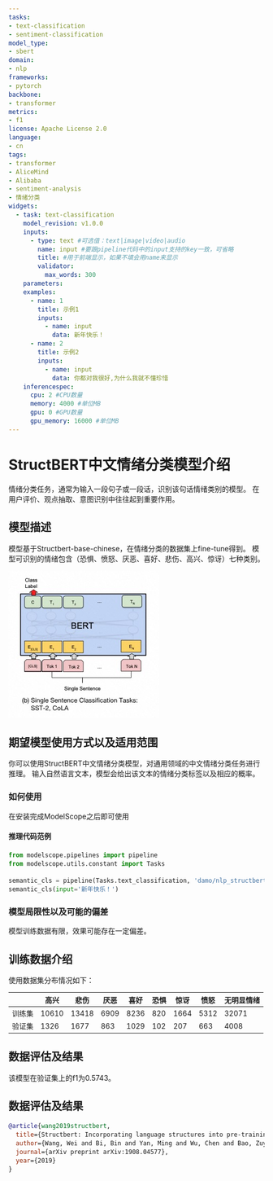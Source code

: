 ```yaml
---
tasks:
- text-classification
- sentiment-classification
model_type:
- sbert
domain:
- nlp
frameworks:
- pytorch
backbone:
- transformer
metrics:
- f1
license: Apache License 2.0
language: 
- cn
tags:
- transformer
- AliceMind
- Alibaba
- sentiment-analysis
- 情绪分类
widgets:
  - task: text-classification
    model_revision: v1.0.0
    inputs:
      - type: text #可选值：text|image|video|audio
        name: input #要跟pipeline代码中的input支持的key一致，可省略
        title: #用于前端显示，如果不填会用name来显示
        validator: 
          max_words: 300 
    parameters:
    examples:
      - name: 1
        title: 示例1 
        inputs:
          - name: input
            data: 新年快乐！
      - name: 2
        title: 示例2 
        inputs:
          - name: input
            data: 你都对我很好,为什么我就不懂珍惜
    inferencespec:
      cpu: 2 #CPU数量
      memory: 4000 #单位MB
      gpu: 0 #GPU数量
      gpu_memory: 16000 #单位MB
---
```


# StructBERT中文情绪分类模型介绍

情绪分类任务，通常为输入一段句子或一段话，识别该句话情绪类别的模型。 在用户评价、观点抽取、意图识别中往往起到重要作用。

## 模型描述

模型基于Structbert-base-chinese，在情绪分类的数据集上fine-tune得到。 模型可识别的情绪包含（恐惧、愤怒、厌恶、喜好、悲伤、高兴、惊讶）七种类别。

![模型结构](model.jpg)

## 期望模型使用方式以及适用范围

你可以使用StructBERT中文情绪分类模型，对通用领域的中文情绪分类任务进行推理。 输入自然语言文本，模型会给出该文本的情绪分类标签以及相应的概率。

### 如何使用

在安装完成ModelScope之后即可使用

#### 推理代码范例

```python
from modelscope.pipelines import pipeline
from modelscope.utils.constant import Tasks

semantic_cls = pipeline(Tasks.text_classification, 'damo/nlp_structbert_emotion-classification_chinese-base', model_revision='v1.0.0')
semantic_cls(input='新年快乐！')
```

### 模型局限性以及可能的偏差

模型训练数据有限，效果可能存在一定偏差。

## 训练数据介绍

使用数据集分布情况如下：

|   | 高兴   | 悲伤   | 厌恶   | 喜好 | 恐惧  | 惊讶   | 愤怒 | 无明显情绪 |
|-------|-------|-------|------|----------|------|------|------|-------|
| 训练集 | 10610 | 13418 | 6909  | 8236 | 820 | 1664 | 5312 | 32071 |
| 验证集 | 1326 | 1677 | 863  | 1029 | 102 | 207 | 663 | 4008 |

## 数据评估及结果
 
该模型在验证集上的f1为0.5743。

## 数据评估及结果
```bib
@article{wang2019structbert,
  title={Structbert: Incorporating language structures into pre-training for deep language understanding},
  author={Wang, Wei and Bi, Bin and Yan, Ming and Wu, Chen and Bao, Zuyi and Xia, Jiangnan and Peng, Liwei and Si, Luo},
  journal={arXiv preprint arXiv:1908.04577},
  year={2019}
}
```